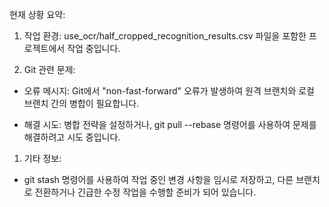 현재 상황 요약:

1. 작업 환경: use_ocr/half_cropped_recognition_results.csv 파일을 포함한 프로젝트에서 작업 중입니다.

2. Git 관련 문제:

- 오류 메시지: Git에서 "non-fast-forward" 오류가 발생하여 원격 브랜치와 로컬 브랜치 간의 병합이 필요합니다.

- 해결 시도: 병합 전략을 설정하거나, git pull --rebase 명령어를 사용하여 문제를 해결하려고 시도 중입니다.

1. 기타 정보:

- git stash 명령어를 사용하여 작업 중인 변경 사항을 임시로 저장하고, 다른 브랜치로 전환하거나 긴급한 수정 작업을 수행할 준비가 되어 있습니다.